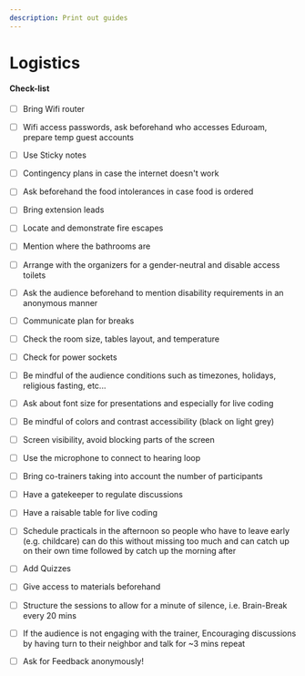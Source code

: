 ```yaml
---
description: Print out guides
---
```


# Logistics



#### Check-list

* [ ]  Bring Wifi router 
* [ ] Wifi access passwords, ask beforehand who accesses Eduroam, prepare temp guest accounts
* [ ] Use Sticky notes 
* [ ] Contingency plans in case the internet doesn't work 
* [ ] Ask beforehand the food intolerances in case food is ordered 
* [ ] Bring extension leads 
* [ ] Locate and demonstrate fire escapes 
* [ ] Mention where the bathrooms are 
* [ ] Arrange with the organizers for a gender-neutral and disable access toilets 
* [ ] Ask the audience beforehand to mention disability requirements in an anonymous manner
* [ ] Communicate plan for breaks 
* [ ] Check the room size, tables layout, and temperature 
* [ ] Check for power sockets 
* [ ] Be mindful of the audience conditions such as timezones, holidays, religious fasting, etc... 
* [ ] Ask about font size for presentations and especially for live coding 
* [ ] Be mindful of colors and contrast accessibility \(black on light grey\) 
* [ ] Screen visibility, avoid blocking parts of the screen 
* [ ] Use the microphone to connect to hearing loop 
* [ ]  Bring co-trainers taking into account the number of participants 
* [ ] Have a gatekeeper to regulate discussions 
* [ ] Have a raisable table for live coding 
* [ ] Schedule practicals in the afternoon so people who have to leave early \(e.g. childcare\) can do this without missing too much and can catch up on their own time followed by catch up the morning after 
* [ ] Add Quizzes 
* [ ] Give access to materials beforehand 
* [ ]  Structure the sessions to allow for a minute of silence, i.e. Brain-Break every 20 mins 
* [ ] If the audience is not engaging with the trainer, Encouraging discussions by having turn to their neighbor and talk for ~3 mins repeat 
* [ ]  Ask for Feedback anonymously!  


